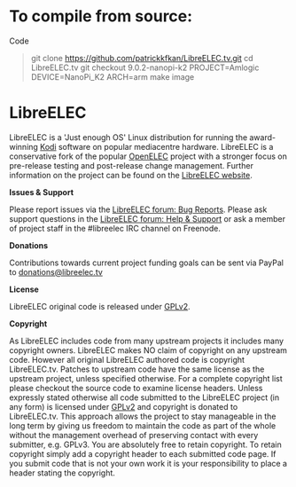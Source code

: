 # To compile from source:

Code
> git clone https://github.com/patrickkfkan/LibreELEC.tv.git
> cd LibreELEC.tv
> git checkout 9.0.2-nanopi-k2
> PROJECT=Amlogic DEVICE=NanoPi_K2 ARCH=arm make image

# LibreELEC

LibreELEC is a 'Just enough OS' Linux distribution for running the award-winning [Kodi](https://kodi.tv) software on popular mediacentre hardware. LibreELEC is a conservative fork of the popular [OpenELEC](http://openelec.tv) project with a stronger focus on pre-release testing and post-release change management. Further information on the project can be found on the [LibreELEC website](https://libreelec.tv).

**Issues & Support**

Please report issues via the [LibreELEC forum: Bug Reports](https://forum.libreelec.tv/forum-35.html). Please ask support questions in the [LibreELEC forum: Help & Support](https://forum.libreelec.tv/forum-3.html) or ask a member of project staff in the #libreelec IRC channel on Freenode.

**Donations**

Contributions towards current project funding goals can be sent via PayPal to donations@libreelec.tv

**License**

LibreELEC original code is released under [GPLv2](https://www.gnu.org/licenses/gpl-2.0.html).

**Copyright**

As LibreELEC includes code from many upstream projects it includes many copyright owners. LibreELEC makes NO claim of copyright on any upstream code. However all original LibreELEC authored code is copyright LibreELEC.tv. Patches to upstream code have the same license as the upstream project, unless specified otherwise. For a complete copyright list please checkout the source code to examine license headers. Unless expressly stated otherwise all code submitted to the LibreELEC project (in any form) is licensed under [GPLv2](https://www.gnu.org/licenses/gpl-2.0.html) and copyright is donated to LibreELEC.tv. This approach allows the project to stay manageable in the long term by giving us freedom to maintain the code as part of the whole without the management overhead of preserving contact with every submitter, e.g. GPLv3. You are absolutely free to retain copyright. To retain copyright simply add a copyright header to each submitted code page. If you submit code that is not your own work it is your responsibility to place a header stating the copyright.
